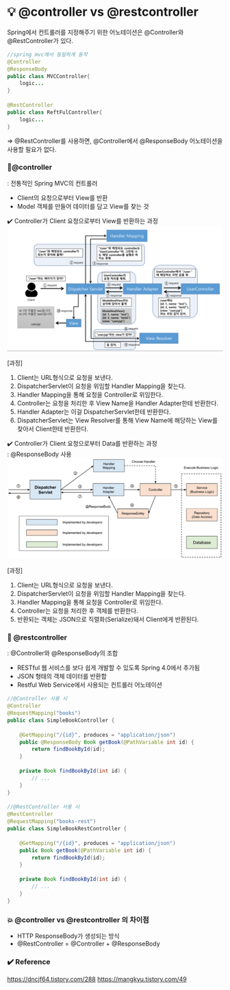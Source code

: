 # 💡 @controller vs @restcontroller  
Spring에서 컨트롤러를 지정해주기 위한 어노테이션은 @Controller와 @RestController가 있다.  
  
``` java
//spring mvc에서 동일하게 동작
@Controller
@ResponseBody
public class MVCController{
	logic...
}

@RestController
public class ReftFulController{
	logic...
}
```
=> @RestController를 사용하면, @Controller에서 @ResponseBody 어노테이션을 사용할 필요가 없다.  


### 🍬@controller  
: 전통적인 Spring MVC의 컨트롤러    
- Client의 요청으로부터 View를 반환  
- Model 객체를 만들어 데이터를 담고 View를 찾는 것  

✔️ Controller가 Client 요청으로부터 View를 반환하는 과정  
![controller](img/controller.png)    
   
[과정]  
1. Client는 URL형식으로 요청을 보낸다.  
2. DispatcherServlet이 요청을 위임할 Handler Mapping을 찾는다.  
3. Handler Mapping을 통해 요청을 Controller로 위임한다.   
4. Controller는 요청을 처리한 후 View Name을 Handler Adapter한테 반환한다.  
5. Handler Adapter는 이걸 DispatcherServlet한테 반환한다.    
6. DispatcherServlet는 View Resolver를 통해 View Name에 해당하는 View를 찾아서 Client한테 반환한다.  
  
  
✔️ Controller가 Client 요청으로부터 Data를 반환하는 과정  
: @ResponseBody 사용  
![controller2](img/controller2.png)    
    
[과정]  
1. Client는 URL형식으로 요청을 보낸다.  
2. DispatcherServlet이 요청을 위임할 Handler Mapping을 찾는다.  
3. Handler Mapping을 통해 요청을 Controller로 위임한다.   
4. Controller는 요청을 처리한 후 객체를 반환한다.  
5. 반환되는 객체는 JSON으로 직렬화(Serialize)돼서 Client에게 반환된다.  
    
  
### 🍭 @restcontroller  
: @Controller와 @ResponseBody의 조합  
- RESTful 웹 서비스를 보다 쉽게 개발할 수 있도록 Spring 4.0에서 추가됨  
- JSON 형태의 객체 데이터를 반환합  
- Restful Web Service에서 사용되는 컨트롤러 어노테이션  
   
``` java
//@Controller 사용 시 
@Controller
@RequestMapping("books")
public class SimpleBookController {

    @GetMapping("/{id}", produces = "application/json")
    public @ResponseBody Book getBook(@PathVariable int id) {
        return findBookById(id);
    }

    private Book findBookById(int id) {
        // ...
    }
}

//@RestController 사용 시 
@RestController
@RequestMapping("books-rest")
public class SimpleBookRestController {
    
    @GetMapping("/{id}", produces = "application/json")
    public Book getBook(@PathVariable int id) {
        return findBookById(id);
    }

    private Book findBookById(int id) {
        // ...
    }
}
```
  
  
### 💥 @controller vs @restcontroller 의 차이점  
- HTTP ResponseBody가 생성되는 방식  
- @RestController = @Controller + @ResponseBody  
  
     
### ✔️ Reference
<https://dncjf64.tistory.com/288>
<https://mangkyu.tistory.com/49>
   
